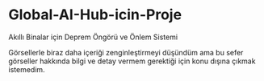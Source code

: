# Global-AI-Hub-icin-Proje
Akıllı Binalar için Deprem Öngörü ve Önlem Sistemi

Görsellerle biraz daha içeriği zenginleştirmeyi düşündüm ama bu sefer görseller hakkında bilgi ve detay vermem gerektiği için konu dışına çıkmak istemedim. 
